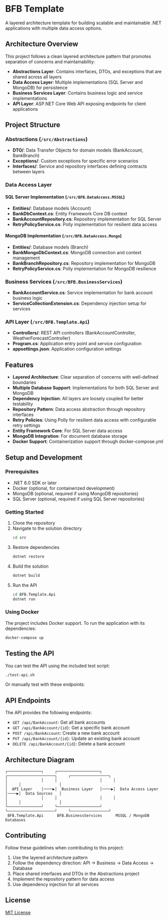# BFB Template

A layered architecture template for building scalable and maintainable .NET applications with multiple data access options.

## Architecture Overview

This project follows a clean layered architecture pattern that promotes separation of concerns and maintainability:

- **Abstractions Layer**: Contains interfaces, DTOs, and exceptions that are shared across all layers
- **Data Access Layer**: Multiple implementations (SQL Server and MongoDB) for persistence
- **Business Services Layer**: Contains business logic and service implementations
- **API Layer**: ASP.NET Core Web API exposing endpoints for client applications

## Project Structure

### Abstractions (`/src/Abstractions`)
- **DTO/**: Data Transfer Objects for domain models (BankAccount, BankBranch)
- **Exceptions/**: Custom exceptions for specific error scenarios
- **Interfaces/**: Service and repository interfaces defining contracts between layers

### Data Access Layer
#### SQL Server Implementation (`/src/BFB.DataAccess.MSSQL`)
- **Entities/**: Database models (Account)
- **BankDbContext.cs**: Entity Framework Core DB context
- **BankAccountRepository.cs**: Repository implementation for SQL Server
- **RetryPolicyService.cs**: Polly implementation for resilient data access

#### MongoDB Implementation (`/src/BFB.DataAccess.Mongo`)
- **Entities/**: Database models (Branch)
- **BankMongoDbContext.cs**: MongoDB connection and context management
- **BankBranchRepository.cs**: Repository implementation for MongoDB
- **RetryPolicyService.cs**: Polly implementation for MongoDB resilience

### Business Services (`/src/BFB.BusinessServices`)
- **BankAccountService.cs**: Service implementation for bank account business logic
- **ServiceCollectionExtension.cs**: Dependency injection setup for services

### API Layer (`/src/BFB.Template.Api`)
- **Controllers/**: REST API controllers (BankAccountController, WeatherForecastController)
- **Program.cs**: Application entry point and service configuration
- **appsettings.json**: Application configuration settings

## Features

- **Layered Architecture**: Clear separation of concerns with well-defined boundaries
- **Multiple Database Support**: Implementations for both SQL Server and MongoDB
- **Dependency Injection**: All layers are loosely coupled for better testability
- **Repository Pattern**: Data access abstraction through repository interfaces
- **Retry Policies**: Using Polly for resilient data access with configurable retry settings
- **Entity Framework Core**: For SQL Server data access
- **MongoDB Integration**: For document database storage
- **Docker Support**: Containerization support through docker-compose.yml

## Setup and Development

### Prerequisites
- .NET 6.0 SDK or later
- Docker (optional, for containerized development)
- MongoDB (optional, required if using MongoDB repositories)
- SQL Server (optional, required if using SQL Server repositories)

### Getting Started

1. Clone the repository
2. Navigate to the solution directory
   ```bash
   cd src
   ```
3. Restore dependencies
   ```bash
   dotnet restore
   ```
4. Build the solution
   ```bash
   dotnet build
   ```
5. Run the API
   ```bash
   cd BFB.Template.Api
   dotnet run
   ```

### Using Docker
The project includes Docker support. To run the application with its dependencies:
```bash
docker-compose up
```

## Testing the API

You can test the API using the included test script:
```bash
./test-api.sh
```

Or manually test with these endpoints:

## API Endpoints

The API provides the following endpoints:

- `GET /api/BankAccount`: Get all bank accounts
- `GET /api/BankAccount/{id}`: Get a specific bank account
- `POST /api/BankAccount`: Create a new bank account
- `PUT /api/BankAccount/{id}`: Update an existing bank account
- `DELETE /api/BankAccount/{id}`: Delete a bank account

## Architecture Diagram

```
┌───────────────┐     ┌───────────────────┐     ┌─────────────────────┐     ┌─────────────────┐
│               │     │                   │     │                     │     │                 │
│  API Layer    │────▶│  Business Layer   │────▶│  Data Access Layer  │────▶│  Data Sources   │
│               │     │                   │     │                     │     │                 │
└───────────────┘     └───────────────────┘     └─────────────────────┘     └─────────────────┘
 BFB.Template.Api      BFB.BusinessServices      MSSQL / MongoDB            Databases
```

## Contributing

Follow these guidelines when contributing to this project:

1. Use the layered architecture pattern
2. Follow the dependency direction: API → Business → Data Access → Database
3. Place shared interfaces and DTOs in the Abstractions project
4. Implement the repository pattern for data access
5. Use dependency injection for all services

## License

[MIT License](LICENSE)